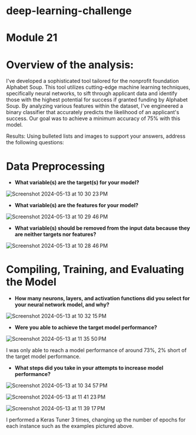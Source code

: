 # deep-learning-challenge
# Module 21

# Overview of the analysis:
I've developed a sophisticated tool tailored for the nonprofit foundation Alphabet Soup. This tool utilizes cutting-edge machine learning techniques, specifically neural networks, to sift through applicant data and identify those with the highest potential for success if granted funding by Alphabet Soup. By analyzing various features within the dataset, I've engineered a binary classifier that accurately predicts the likelihood of an applicant's success. Our goal was to achieve a minimum accuracy of 75% with this model.

Results: Using bulleted lists and images to support your answers, address the following questions:

# Data Preprocessing

- **What variable(s) are the target(s) for your model?**

![Screenshot 2024-05-13 at 10 30 23 PM](https://github.com/thaake408/deep-learning-challenge/assets/150471324/79cf0fbf-ca1a-40db-8822-af871b02719b)


- **What variable(s) are the features for your model?**

![Screenshot 2024-05-13 at 10 29 46 PM](https://github.com/thaake408/deep-learning-challenge/assets/150471324/110809fd-5032-42fb-b8e2-af6172c04329)


- **What variable(s) should be removed from the input data because they are neither targets nor features?**

![Screenshot 2024-05-13 at 10 28 46 PM](https://github.com/thaake408/deep-learning-challenge/assets/150471324/ea1cd0fb-cdb1-44fe-bd0d-ef817df8b020)


# Compiling, Training, and Evaluating the Model

- **How many neurons, layers, and activation functions did you select for your neural network model, and why?**

![Screenshot 2024-05-13 at 10 32 15 PM](https://github.com/thaake408/deep-learning-challenge/assets/150471324/6b2258ef-3b89-48c8-97e9-5b91b01726b9)


- **Were you able to achieve the target model performance?**
  
![Screenshot 2024-05-13 at 11 35 50 PM](https://github.com/thaake408/deep-learning-challenge/assets/150471324/6747bbf1-a8a0-4099-8c1c-45ccbda6a3fd)

I was only able to reach a model performance of around 73%, 2% short of the target model performance.

- **What steps did you take in your attempts to increase model performance?**

![Screenshot 2024-05-13 at 10 34 57 PM](https://github.com/thaake408/deep-learning-challenge/assets/150471324/c5e02678-47c8-4de8-8289-b94b2365c7bb)

![Screenshot 2024-05-13 at 11 41 23 PM](https://github.com/thaake408/deep-learning-challenge/assets/150471324/73475954-5885-4c2d-98b6-ae02fdb9cfef)

![Screenshot 2024-05-13 at 11 39 17 PM](https://github.com/thaake408/deep-learning-challenge/assets/150471324/b5f1c829-3da3-4c51-bec6-958ed2fa4448)


I performed a Keras Tuner 3 times, changing up the number of epochs for each instance such as the examples pictured above. 
